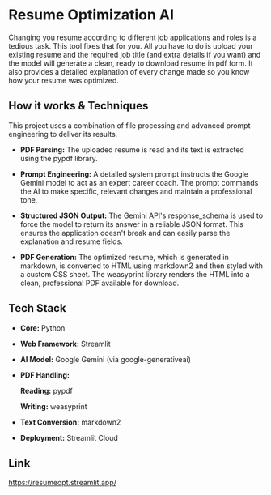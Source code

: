 
# Resume Optimization AI

Changing you resume according to different job applications and roles is a tedious task. This tool fixes that for you. All you have to do is upload your existing resume and the required job title (and extra details if you want) and the model will generate a clean, ready to download resume in pdf form.
It also provides a detailed explanation of every change made so you know how your resume was optimized.


## How it works & Techniques

This project uses a combination of file processing and advanced prompt engineering to deliver its results.

* **PDF Parsing:** The uploaded resume is read and its text is extracted using the pypdf library.

* **Prompt Engineering:** A detailed system prompt instructs the Google Gemini model to act as an expert career coach. The prompt commands the AI to make specific, relevant changes and maintain a professional tone.

* **Structured JSON Output:** The Gemini API's response_schema is used to force the model to return its answer in a reliable JSON format. This ensures the application doesn't break and can easily parse the explanation and resume fields.

* **PDF Generation:** The optimized resume, which is generated in markdown, is converted to HTML using markdown2 and then styled with a custom CSS sheet. The weasyprint library renders the HTML into a clean, professional PDF available for download.

## Tech Stack

* **Core:** Python

* **Web Framework:** Streamlit

* **AI Model:** Google Gemini (via google-generativeai)

* **PDF Handling:**

    **Reading:** pypdf

    **Writing:** weasyprint

* **Text Conversion:** markdown2

* **Deployment:** Streamlit Cloud


## Link

https://resumeopt.streamlit.app/


